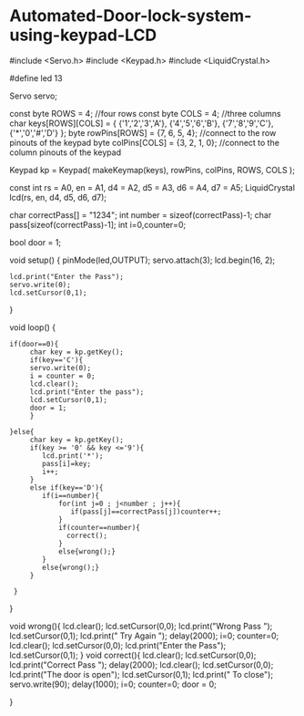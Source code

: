 # Automated-Door-lock-system-using-keypad-LCD
#include <Servo.h>
#include <Keypad.h>
#include <LiquidCrystal.h>

#define led 13


Servo servo;

const byte ROWS = 4; //four rows
const byte COLS = 4; //three columns
char keys[ROWS][COLS] = {
  {'1','2','3','A'},
  {'4','5','6','B'},
  {'7','8','9','C'},
  {'*','0','#','D'}
};
byte rowPins[ROWS] = {7, 6, 5, 4}; //connect to the row pinouts of the keypad
byte colPins[COLS] = {3, 2, 1, 0}; //connect to the column pinouts of the keypad

Keypad kp = Keypad( makeKeymap(keys), rowPins, colPins, ROWS, COLS );

const int rs = A0, en = A1, d4 = A2, d5 = A3, d6 = A4, d7 = A5;
LiquidCrystal lcd(rs, en, d4, d5, d6, d7);

char correctPass[] = "1234";
int number = sizeof(correctPass)-1;
char pass[sizeof(correctPass)-1];
int i=0,counter=0;

bool door = 1;


void setup() {
    pinMode(led,OUTPUT);
    servo.attach(3);
    lcd.begin(16, 2);
    
    lcd.print("Enter the Pass");
    servo.write(0);
    lcd.setCursor(0,1);
}

void loop() {

    if(door==0){
         char key = kp.getKey();
         if(key=='C'){
         servo.write(0);
         i = counter = 0;
         lcd.clear();
         lcd.print("Enter the pass");
         lcd.setCursor(0,1);
         door = 1;
         } 
      
    }else{
         char key = kp.getKey();
         if(key >= '0' && key <='9'){
            lcd.print('*');
            pass[i]=key;
            i++;
         }
         else if(key=='D'){
            if(i==number){
                for(int j=0 ; j<number ; j++){
                   if(pass[j]==correctPass[j])counter++;
                }
                if(counter==number){
                  correct();
                }
                else{wrong();}
            }
            else{wrong();}
         }
        
     }
}

void wrong(){
        lcd.clear();
        lcd.setCursor(0,0);
        lcd.print("Wrong Pass     ");
        lcd.setCursor(0,1);
        lcd.print("    Try Again   ");
        delay(2000);
        i=0;
        counter=0;
        lcd.clear();
        lcd.setCursor(0,0);
        lcd.print("Enter the Pass");
        lcd.setCursor(0,1);
}
void correct(){
        lcd.clear();
        lcd.setCursor(0,0);
        lcd.print("Correct Pass    ");
        delay(2000);
        lcd.clear();
        lcd.setCursor(0,0);
        lcd.print("The door is open");
        lcd.setCursor(0,1);
        lcd.print("<C> To close");
        servo.write(90);
        delay(1000);
        i=0;
        counter=0;
        door = 0;
        
        
}
